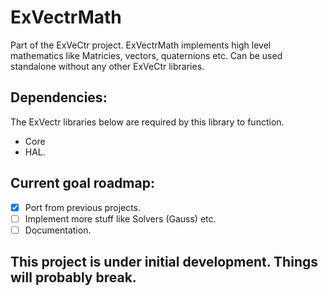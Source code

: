 # ExVectrMath
Part of the ExVeCtr project. 
ExVectrMath implements high level mathematics like Matricies, vectors, quaternions etc.
Can be used standalone without any other ExVeCtr libraries. 
## Dependencies:
The ExVectr libraries below are required by this library to function.
- Core 
- HAL.
## Current goal roadmap:
- [X] Port from previous projects.
- [ ] Implement more stuff like Solvers (Gauss) etc.
- [ ] Documentation.
## **This project is under initial development. Things will probably break.**

